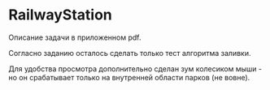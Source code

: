 # RailwayStation
Описание задачи в приложенном pdf.

Согласно заданию осталось сделать только тест алгоритма заливки. 

Для удобства просмотра дополнительно сделан зум колесиком мыши - но он срабатывает только на внутренней области парков (не вовне).
